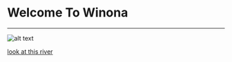 # Welcome To Winona
___
![alt text](https://www.exploreminnesota.com/memberimage.ashx?id=11200&width=800&mar=1 "Winona")

[look at this river](https://www.stevski11.github.io/winona/river)
